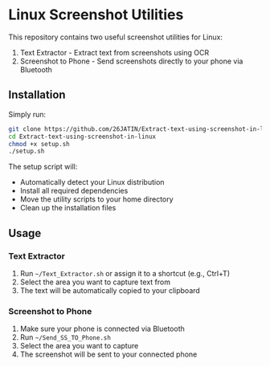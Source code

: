 # Linux Screenshot Utilities

This repository contains two useful screenshot utilities for Linux:
1. Text Extractor - Extract text from screenshots using OCR
2. Screenshot to Phone - Send screenshots directly to your phone via Bluetooth

## Installation

Simply run:
```bash
git clone https://github.com/26JATIN/Extract-text-using-screenshot-in-linux.git
cd Extract-text-using-screenshot-in-linux
chmod +x setup.sh
./setup.sh
```

The setup script will:
- Automatically detect your Linux distribution
- Install all required dependencies
- Move the utility scripts to your home directory
- Clean up the installation files

## Usage

### Text Extractor
1. Run `~/Text_Extractor.sh` or assign it to a shortcut (e.g., Ctrl+T)
2. Select the area you want to capture text from
3. The text will be automatically copied to your clipboard

### Screenshot to Phone
1. Make sure your phone is connected via Bluetooth
2. Run `~/Send_SS_TO_Phone.sh`
3. Select the area you want to capture
4. The screenshot will be sent to your connected phone
